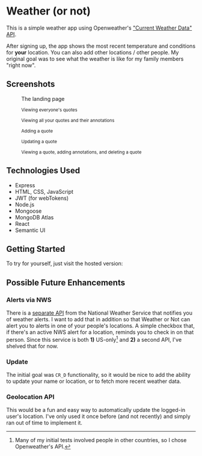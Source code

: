 # Weather (or not)
This is a simple weather app using Openweather's ["Current Weather Data" API](https://openweathermap.org/current).

After signing up, the app shows the most recent temperature and conditions for **your** location.
You can also add other locations / other people. My original goal was to see what the weather is like for my family members "right now". 

## Screenshots

<figure>
<figcaption>The landing page</figcaption>
<!-- <img src="https://i.imgur.com/Ci3hVRy.png" alt="the 'landing' view"> -->
</figure>

<figure>
<figcaption><small>Viewing everyone's quotes</small></figcaption>
<!-- <img src="https://i.imgur.com/xr9o3fu.png" alt="the 'everyone\'s quotes' view"> -->
</figure>

<figure>
<figcaption><small>Viewing all your quotes and their annotations</small></figcaption>
<!-- <img src="https://i.imgur.com/mKPtuxw.png" alt="the 'index' view"> -->
</figure>

<figure>
<figcaption><small>Adding a quote</small></figcaption>
<!-- <img src="https://i.imgur.com/K0jfjVy.png" alt="the 'create' view"> -->
</figure>

<figure>
<figcaption><small>Updating a quote</small></figcaption>
<!-- <img src="https://i.imgur.com/GVmQSFK.png" alt="the 'update' view"> -->
</figure>

<figure>
<figcaption><small>Viewing a quote, adding annotations, and deleting a quote</small></figcaption>
<!-- <img src="https://i.imgur.com/hGXg8Zh.png" alt="the 'show' view"> -->
</figure>

## Technologies Used

- Express
- HTML, CSS, JavaScript
- JWT (for webTokens)
- Node.js
- Mongoose
- MongoDB Atlas
- React
- Semantic UI

## Getting Started

To try for yourself, just visit the hosted version:

<!-- [Commonplace Book](https://anxious-lion-tank-top.cyclic.app/) -->

## Possible Future Enhancements
### Alerts via NWS
There is a [separate API](https://www.weather.gov/documentation/services-web-api) from the National Weather Service that notifies you of weather alerts. I want to add that in addition so that Weather or Not can alert you to alerts in one of your people's locations. A simple checkbox that, if there's an active NWS alert for a location, reminds you to check in on that person.
Since this service is both **1)** US-only[^1] and **2)** a second API, I've shelved that for now.

[^1]: Many of my initial tests involved people in other countries, so I chose Openweather's API.

### Update
The initial goal was `CR_D` functionality, so it would be nice to add the ability to update your name or location, or to fetch more recent weather data.

### Geolocation API
This would be a fun and easy way to automatically update the logged-in user's location. I've only used it once before (and not recently) and simply ran out of time to implement it.
